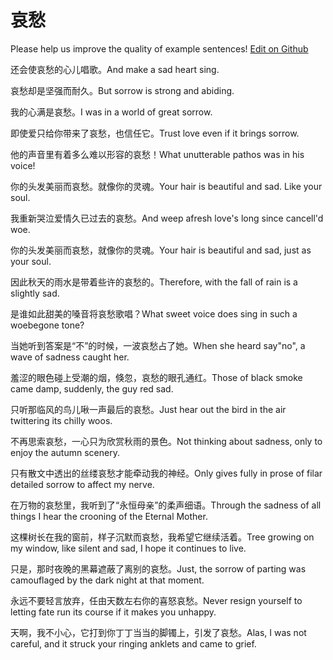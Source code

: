 # 哀愁

Please help us improve the quality of example sentences! [Edit on Github](https://github.com/jiyushe/jiyu-example-sentence-source/blob/main/chinese/aichou.md)

<p><span class="chinese">还会使哀愁的心儿唱歌。</span><span class="english">And make a sad heart sing.</span></p>

<p><span class="chinese">哀愁却是坚强而耐久。</span><span class="english">But sorrow is strong and abiding.</span></p>

<p><span class="chinese">我的心满是哀愁。</span><span class="english">I was in a world of great sorrow.</span></p>

<p><span class="chinese">即使爱只给你带来了哀愁，也信任它。</span><span class="english">Trust love even if it brings sorrow.</span></p>

<p><span class="chinese">他的声音里有着多么难以形容的哀愁！</span><span class="english">What unutterable pathos was in his voice!</span></p>

<p><span class="chinese">你的头发美丽而哀愁。就像你的灵魂。</span><span class="english">Your hair is beautiful and sad. Like your soul.</span></p>

<p><span class="chinese">我重新哭泣爱情久已过去的哀愁。</span><span class="english">And weep afresh love's long since cancell'd woe.</span></p>

<p><span class="chinese">你的头发美丽而哀愁，就像你的灵魂。</span><span class="english">Your hair is beautiful and sad, just as your soul.</span></p>

<p><span class="chinese">因此秋天的雨水是带着些许的哀愁的。</span><span class="english">Therefore, with the fall of rain is a slightly sad.</span></p>

<p><span class="chinese">是谁如此甜美的嗓音将哀愁歌唱？</span><span class="english">What sweet voice does sing in such a woebegone tone?</span></p>

<p><span class="chinese">当她听到答案是“不”的时候，一波哀愁占了她。</span><span class="english">When she heard say"no", a wave of sadness caught her.</span></p>

<p><span class="chinese">羞涩的眼色碰上受潮的烟，倏忽，哀愁的眼孔通红。</span><span class="english">Those of black smoke came damp, suddenly, the guy red sad.</span></p>

<p><span class="chinese">只听那临风的鸟儿啾一声最后的哀愁。</span><span class="english">Just hear out the bird in the air twittering its chilly woos.</span></p>

<p><span class="chinese">不再思索哀愁，一心只为欣赏秋雨的景色。</span><span class="english">Not thinking about sadness, only to enjoy the autumn scenery.</span></p>

<p><span class="chinese">只有散文中透出的丝缕哀愁才能牵动我的神经。</span><span class="english">Only gives fully in prose of filar detailed sorrow to affect my nerve.</span></p>

<p><span class="chinese">在万物的哀愁里，我听到了“永恒母亲”的柔声细语。</span><span class="english">Through the sadness of all things I hear the crooning of the Eternal Mother.</span></p>

<p><span class="chinese">这棵树长在我的窗前，样子沉默而哀愁，我希望它继续活着。</span><span class="english">Tree growing on my window, like silent and sad, I hope it continues to live.</span></p>

<p><span class="chinese">只是，那时夜晚的黑幕遮蔽了离别的哀愁。</span><span class="english">Just, the sorrow of parting was camouflaged by the dark night at that moment.</span></p>

<p><span class="chinese">永远不要轻言放弃，任由天数左右你的喜怒哀愁。</span><span class="english">Never resign yourself to letting fate run its course if it makes you unhappy.</span></p>

<p><span class="chinese">天啊，我不小心，它打到你丁丁当当的脚镯上，引发了哀愁。</span><span class="english">Alas, I was not careful, and it struck your ringing anklets and came to grief.</span></p>

